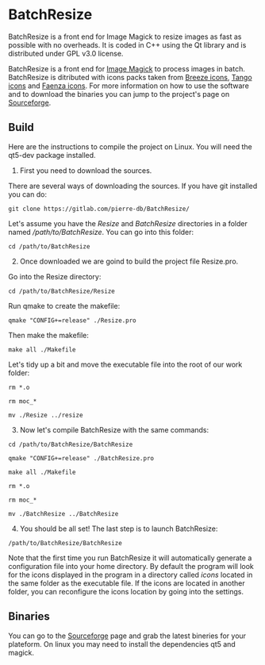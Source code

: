 # BatchResize

BatchResize is a front end for Image Magick to resize images as fast as possible with no overheads. It is coded in C++ using the Qt library and is distributed under GPL v3.0 license.

BatchResize is a front end for [Image Magick](https://www.imagemagick.org/) to process images in batch. BatchResize is ditributed with icons packs taken from [Breeze icons](http://https://github.com/KDE/breeze-icons), [Tango icons](https://github.com/Distrotech/tango-icon-theme) and [Faenza icons](https://github.com/shlinux/faenza-icon-theme).
For more information on how to use the software and to download the binaries you can jump to the project's page on [Sourceforge](https://sourceforge.net/p/batchresize/wiki/Documentation/).

## Build

Here are the instructions to compile the project on Linux. You will need the qt5-dev package installed.

1. First you need to download the sources.

There are several ways of downloading the sources. If you have git installed you can do:

`git clone https://gitlab.com/pierre-db/BatchResize/`

Let's assume you have the *Resize* and *BatchResize* directories in a folder named */path/to/BatchResize*. You can go into this folder:

`cd /path/to/BatchResize`

2. Once downloaded we are goind to build the project file Resize.pro.

Go into the Resize directory:

`cd /path/to/BatchResize/Resize`

Run qmake to create the makefile:

`qmake "CONFIG+=release" ./Resize.pro`

Then make the makefile:

`make all ./Makefile`

Let's tidy up a bit and move the executable file into the root of our work folder:

`rm *.o`

`rm moc_*`

`mv ./Resize ../resize`

3. Now let's compile BatchResize with the same commands:

`cd /path/to/BatchResize/BatchResize`

`qmake "CONFIG+=release" ./BatchResize.pro`

`make all ./Makefile`

`rm *.o`

`rm moc_*`

`mv ./BatchResize ../BatchResize`

4. You should be all set! The last step is to launch BatchResize:

`/path/to/BatchResize/BatchResize`

Note that the first time you run BatchResize it will automatically generate a configuration file into your home directory.
By default the program will look for the icons displayed in the program in a directory called *icons* located in the same folder as the executable file.
If the icons are located in another folder, you can reconfigure the icons location by going into the settings.

## Binaries

You can go to the [Sourceforge](https://sourceforge.net/projects/batchresize/files/) page and grab the latest bineries for your plateform. On linux you may need to install the dependencies qt5 and magick.